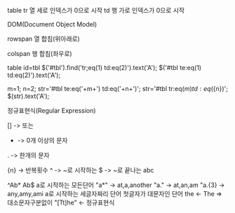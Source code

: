 table
    tr 열 세로 인덱스가 0으로 시작
        td 행 가로 인덱스가 0으로 시작

DOM(Document Object Model)    

rowspan 열 합침(위아래로)

colspan 행 합침(좌우로) 

table id=tbl
$('#tbl').find('tr;eq(1) td:eq(2)').text('A');
$('#tbl te:eq(1) td:eq(2)').text('A');

m=1;
n=2;
str='#tbl te:eq('+m+') td:eq('+n+')';
str='#tbl tr:eq(${m}) td:eq(${n})';
$(str).text('A');

정규표현식(Regular Expression)

[] -> 또는

* -> 0개 이상의 문자

. -> 한개의 문자

{n} -> 반복횟수
^ -> ~로 시작하는
$ -> ~로 끝나는
abc

^Ab*
Ab$
a로 시작하는 모든단어
 "a*" -> at,a,another
 "a." -> at,an,am
 "a.{3} -> any,amy,ami
a로 시작하는 세글자짜리 단어
첫글자가 대문자인 단어
the <- The => 대소문자구분없이 "[Tt]he" <- 정규표현식